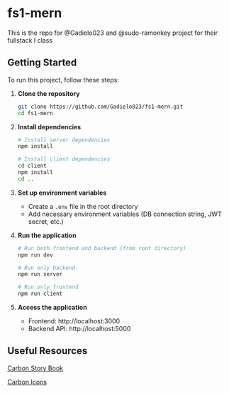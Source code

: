 # fs1-mern

This is the repo for @Gadielo023 and @sudo-ramonkey project for their fullstack I class
## Getting Started

To run this project, follow these steps:

1. **Clone the repository**
   ```bash
   git clone https://github.com/Gadielo023/fs1-mern.git
   cd fs1-mern
   ```

2. **Install dependencies**
   ```bash
   # Install server dependencies
   npm install

   # Install client dependencies
   cd client
   npm install
   cd ..
   ```

3. **Set up environment variables**
   - Create a `.env` file in the root directory
   - Add necessary environment variables (DB connection string, JWT secret, etc.)

4. **Run the application**
   ```bash
   # Run both frontend and backend (from root directory)
   npm run dev

   # Run only backend
   npm run server

   # Run only frontend
   npm run client
   ```

5. **Access the application**
   - Frontend: http://localhost:3000
   - Backend API: http://localhost:5000

## Useful Resources

[Carbon Story Book](https://react.carbondesignsystem.com/?path=/docs/getting-started-welcome--welcome)

[Carbon Icons](https://carbon-elements.netlify.app/icons/examples/preview/)
